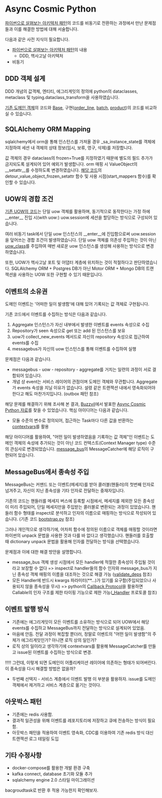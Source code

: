 # Async Cosmic Python

[파이썬으로 살펴보는 아키텍처 패턴](https://book.naver.com/bookdb/book_detail.nhn?bid=20554246)의 코드를 비동기로 전환하는 과정에서 만난 문제점들과 이를 해결한 방법에 대해 서술합니다.

다음과 같은 사전 지식이 필요합니다.
- [파이썬으로 살펴보는 아키텍처 패턴](https://book.naver.com/bookdb/book_detail.nhn?bid=20554246)의 내용
    - DDD, 헥사고날 아키텍처
- 비동기

## DDD 객체 설계

DDD 개념의 값객체, 엔티티, 에그리게잇의 정의에 python의 dataclasses, metaclass 및 typing.dataclass_transform을 사용하였습니다.

[기존 도메인 객체](https://github.com/cosmicpython/code/blob/master/src/allocation/domain/model.py)의 코드와 [Base](allocation\domain\models\bases.py), 구현([order_line](allocation\domain\models\order_line.py), [batch](allocation\domain\models\batch.py), [product](allocation\domain\models\product.py))의 코드를 비교하실 수 있습니다.

## SQLAlchemy ORM Mapping

sqlalchemy에서 orm을 통해 인스턴스를 가져올 경우 _sa_instance_state를 객체에 지정하여 세션 내 객체의 상태 정보(임시, 보류, 영구, 삭제)를 저장합니다.

값 객체의 경우 dataclass의 frozen=True를 지정하였기 때문에 별도의 필드 추가가 금지되도록 설계되어 있어 예외가 발생합니다. orm 매핑 시 ValueObject의 \_\_setattr__를 수정하도록 변경하였습니다. [해당 코드](allocation\adapter\orm.py)의 detour_value_object_frozen_setattr 함수 및 사용 시점(start_mappers 함수)를 확인할 수 있습니다.

## UOW의 경합 조건

[기존 UOW의 코드](https://github.com/cosmicpython/code/blob/master/src/allocation/service_layer/unit_of_work.py)는 단일 uow 객체를 활용하며, 동기적으로 동작한다는 가정 하에 \_\_enter__ 진입 시(with uow:) uow.session에 세션을 할당하는 방식으로 구성되어 있습니다.

여러 비동기 task에서 단일 uow 인스턴스의 \_\_enter__에 진입함으로써 uow.session을 덮어쓰는 경합 조건이 발생하였습니다. 단일 uow 객체를 의존성 주입하는 것이 아닌 [uow_class](allocation\adapter\unit_of_work.py)를 주입하여 매번 새로운 uow 인스턴스를 생성해 사용하는 방식으로 변경하였습니다.

또한, UOW가 헥사고날 포트 및 어댑터 계층에 위치하는 것이 적절하다고 판단하였습니다. SQLAlchemy ORM + Postgres DB가 아닌 Motor ORM + Mongo DB의 트랜잭션을 사용하는 UOW 또한 구현할 수 있기 때문입니다.

## 이벤트의 소유권

도메인 이벤트는 '어떠한 일이 발생함'에 대해 있어 기록되는 값 객체로 구현됩니다.

기존 코드에서 이벤트를 수집하는 방식은 다음과 같습니다.
1. Aggregate 인스턴스가 자신 내부에서 발생한 이벤트를 events 속성으로 수집
2. Repository가 seen 속성으로 get 또는 add 된 인스턴스를 보유
3. uow가 collect_new_events 메서드로 자신의 repository 속성으로 접근하여 events를 수집
4. messagebus가 자신의 uow 인스턴스를 통해 이벤트를 수집하여 실행

문제점은 다음과 같습니다.
- messagebus - uow - repository - aggregate를 거치는 일련의 과정이 서로 결합되어 있습니다.
- 개념 상 event는 서비스 레이어의 관점이며 도메인 객체와 무관합니다. Aggregate가 events 속성을 지닐 이유가 없습니다. 설령 같은 트랜잭션 내에서 영속화되어야 한다고 해도 마찬가지입니다. (outbox 패턴 참조)

해당 문제를 해결하기 위해 조사해 본 결과, [Buzzvil](https://www.buzzvil.com/ko/main)에서 발표한 [Async Cosmic Python 자료](https://speakerdeck.com/buzzvil/async-cosmic-python)를 찾을 수 있었습니다. 핵심 아이디어는 다음과 같습니다.

- 모듈 수준의 변수로 정의되어, 접근하는 Task마다 다른 값을 반환하는 [contextvars](https://docs.python.org/ko/3/library/contextvars.html#asyncio-support)를 활용

해당 아이디어를 활용하여, "어떤 일이 발생하였음을 기록하는 값 객체"인 이벤트는 도메인 객체의 속성에 추가되는 것이 아닌 코드 컨텍스트(Context Manager type) 수준의 관심사로 변경되었습니다. [message_bus](allocation\service\message_bus.py)의 MessageCatcher에 해당 로직이 구현되어 있습니다.

## MessageBus에서 종속성 주입

MessageBus는 커맨드 또는 이벤트(메세지)를 받아 콜러블(핸들러)의 첫번째 인자로 넘겨주고, 자신이 지닌 종속성을 기타 인자로 전달하는 중재자입니다. 

기존의 코드는 핸들러를 메세지 버스에 등록할 시점에서, 메세지를 제외한 모든 종속성이 미리 주입되어, 단일 메세지만을 주입받는 콜러블로 변환되는 과정이 있었습니다. 핸들러 함수 형태를 inspect로 분석하고 인자의 이름으로 매핑하는 방식으로 작성되어 있습니다. (기존 코드 [bootstrap.py](https://github.com/cosmicpython/code/blob/master/src/allocation/bootstrap.py) 참조)

그러나 개인적으로 생각하기에, 어차피 함수에 정의된 이름으로 객체를 매핑할 것이라면 파이썬의 unpack 문법을 사용한 것과 다를 바 없다고 생각했습니다. 핸들러를 호출할 때 dictionary unpack 문법을 활용해 인자를 전달하는 방식을 선택했습니다.

문제점과 이에 대한 해결 방안을 설명합니다.
- message_bus 객체 생성 시점에서 모든 handler에 적절한 종속성이 주입될 것이라고 보장할 수 없다 => inspect로 handler들의 함수 인자와 message_bus가 지닌 종속성 객체 매핑의 이름을 대조하는 것으로 해결 가능 ([validate_deps](allocation\service\message_bus.py) 참조)
- 모든 Handler에 반드시 kwargs 파라미터(**...)가 있기를 요구함(주입되었으나 사용되지 않을 종속성을 무시) => python의 [Callback Protocol](https://peps.python.org/pep-0544/#callback-protocols)을 활용하면 Callable의 인자 구조를 제한 타이핑 기능으로 제한 가능([_Handler](allocation\service\message_bus.py) 프로토콜 참조)

## 이벤트 발행 방식
- 기존에는 에그리게잇이 모든 이벤트를 소유하는 방식으로 되어 UOW에서 해당 events를 수집하고 MessageBus까지 전달하는 방식으로 설계되어 있었음.
- 마음에 안듬. 전달 과정이 복잡할 뿐더러, 정말로 이벤트의 "어떤 일이 발생함"의 주체가 에그리게잇인가? 아니면 로직 상의 일인가?
- 로직 상의 일이라고 생각하기에 contextvars를 활용해 MessageCatcher를 만들고 issue된 이벤트를 수집하는 방식으로 변경.

!!!!! 그런데, 이렇게 되면 도메인이 어플리케이션 레이어에 의존하는 형태가 되어버린다. 이 종속성을 다시 해결할 방법은 없을까?
- 두번째 선택지 - 서비스 계층에서 이벤트 발행 이 부분을 활용하자. issue를 도메인 객체에서 제거하고 서비스 계층으로 옮기는 것이다.

## 아웃박스 패턴
- 기존에는 redis 사용함.
- 결과적 일관성을 위해 이벤트를 레포지토리에 저장하고 큐에 전송하는 방식이 필요함.
- 아웃박스 패턴을 적용하여 이벤트 영속화, CDC를 이용하여 기존 redis 방식 대신 트랜잭션 로그 테일링 도입

## 기타 수정사항
- docker-compose를 활용한 개발 환경 구축
- kafka connect, database 초기화 모듈 추가
- sqlalchemy engine 2.0 스타일 마이그레이션

bacgroudtask로 반환 후 적용 가능한지 확인해보자.